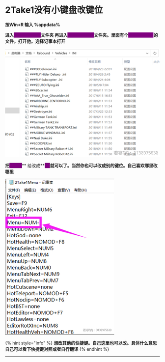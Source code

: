 # 2Take1没有小键盘改键位

**按Win+R 输入 %appdata%**

**进入**<mark style="color:purple;background-color:purple;">**PopstarDevs**</mark>**文件夹 再进入**<mark style="color:purple;background-color:purple;">**2Take1Menu**</mark>**文件夹。里面有个**<mark style="color:purple;background-color:purple;">**2take1menu**</mark>**的文件。打开他。选择记事本打开**

![](<../../.gitbook/assets/image (47) (1) (1) (1) (1).png>)

**把**<mark style="color:purple;background-color:purple;">**NUM-**</mark>\*\* 给改成\*\*<mark style="color:purple;background-color:purple;">**F4**</mark>**就可以了。当然你也可以改成别的键位。自己喜欢哪里改哪里**

![](<../../.gitbook/assets/image (35) (1) (1).png>)

{% hint style="info" %}
**想改其他的快捷键。自己这里也可以改。具体什么意思 自己可以看下快捷键对照或者自行翻译**
{% endhint %}

***
